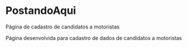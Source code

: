 # PostandoAqui
Página de cadastro de candidatos a motoristas

Página desenvolvida para cadastro de dados de candidatos a motoristas
